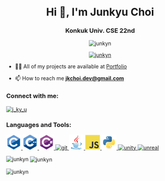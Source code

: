 <h1 align="center">Hi 👋, I'm Junkyu Choi</h1>
<h3 align="center">Konkuk Univ. CSE 22nd</h3>

<p align="center><img src="https://github.com/junkyn/junkyn/assets/122720798/291a5395-11eb-4756-94b5-563d4b456570">

<p align="center"> <img src="https://komarev.com/ghpvc/?username=junkyn&label=Profile%20views&color=0e75b6&style=flat" alt="junkyn" /> </p>

<p align="center"> <a href="https://github.com/ryo-ma/github-profile-trophy"><img src="https://github-profile-trophy.vercel.app/?username=junkyn" alt="junkyn" /></a> </p>

- 👨‍💻 All of my projects are available at [Portfolio](https://www.notion.so/2661768207a14605bf69520bf3935fba)

- 📫 How to reach me **jkchoi.dev@gmail.com**

<h3 align="left">Connect with me:</h3>
<p align="left">
<a href="https://instagram.com/j_ky_u" target="blank"><img align="center" src="https://raw.githubusercontent.com/rahuldkjain/github-profile-readme-generator/master/src/images/icons/Social/instagram.svg" alt="j_ky_u" height="30" width="40" /></a>
</p>

<h3 align="left">Languages and Tools:</h3>
<p align="left"> <a href="https://www.cprogramming.com/" target="_blank" rel="noreferrer"> <img src="https://raw.githubusercontent.com/devicons/devicon/master/icons/c/c-original.svg" alt="c" width="40" height="40"/> </a> <a href="https://www.w3schools.com/cpp/" target="_blank" rel="noreferrer"> <img src="https://raw.githubusercontent.com/devicons/devicon/master/icons/cplusplus/cplusplus-original.svg" alt="cplusplus" width="40" height="40"/> </a> <a href="https://www.w3schools.com/cs/" target="_blank" rel="noreferrer"> <img src="https://raw.githubusercontent.com/devicons/devicon/master/icons/csharp/csharp-original.svg" alt="csharp" width="40" height="40"/> </a> <a href="https://git-scm.com/" target="_blank" rel="noreferrer"> <img src="https://www.vectorlogo.zone/logos/git-scm/git-scm-icon.svg" alt="git" width="40" height="40"/> </a> <a href="https://www.java.com" target="_blank" rel="noreferrer"> <img src="https://raw.githubusercontent.com/devicons/devicon/master/icons/java/java-original.svg" alt="java" width="40" height="40"/> </a> <a href="https://developer.mozilla.org/en-US/docs/Web/JavaScript" target="_blank" rel="noreferrer"> <img src="https://raw.githubusercontent.com/devicons/devicon/master/icons/javascript/javascript-original.svg" alt="javascript" width="40" height="40"/> </a> <a href="https://www.python.org" target="_blank" rel="noreferrer"> <img src="https://raw.githubusercontent.com/devicons/devicon/master/icons/python/python-original.svg" alt="python" width="40" height="40"/> </a> <a href="https://unity.com/" target="_blank" rel="noreferrer"> <img src="https://www.vectorlogo.zone/logos/unity3d/unity3d-icon.svg" alt="unity" width="40" height="40"/> </a> <a href="https://unrealengine.com/" target="_blank" rel="noreferrer"> <img src="https://raw.githubusercontent.com/kenangundogan/fontisto/036b7eca71aab1bef8e6a0518f7329f13ed62f6b/icons/svg/brand/unreal-engine.svg" alt="unreal" width="40" height="40"/> </a> </p>

<p><img align="left" src="https://github-readme-stats.vercel.app/api/top-langs?username=junkyn&show_icons=true&locale=en&layout=compact" alt="junkyn" /></p>

<p>&nbsp;<img align="center" src="https://github-readme-stats.vercel.app/api?username=junkyn&show_icons=true&locale=en" alt="junkyn" /></p>

<p><img align="center" src="https://github-readme-streak-stats.herokuapp.com/?user=junkyn&" alt="junkyn" /></p>
